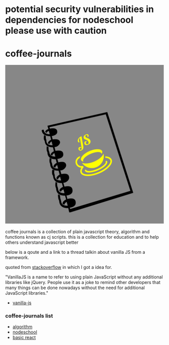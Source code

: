 # potential security vulnerabilities in dependencies for nodeschool please use with caution

# coffee-journals

![alt](Logopit_1506042906656.png)

coffee journals is a collection of plain javascript theory, algorithm and functions known as cj scripts.
this is a collection for education and to help others understand javascript better

below is a qoute and a link to a thread talkin about vanilla JS from a framework.

quoted from [stackoverflow](http://stackoverflow.com/questions/20435653/what-is-vanillajs) in which I got a idea for.

"VanillaJS is a name to refer to using plain JavaScript without any additional libraries like jQuery. People use it as a joke to remind other developers that many things can be done nowadays without the need for additional JavaScript libraries."


- [vanilla-js](http://vanilla-js.com)


### coffee-journals list
- [algorithm](https://github.com/ezwebcraft/coffee-journals/tree/master/algorithm)
- [nodeschool](https://github.com/ezwebcraft/coffee-journals/tree/master/nodeschool)
- [basic react](https://github.com/ezwebcraft/coffee-journals/tree/master/basic_react)
